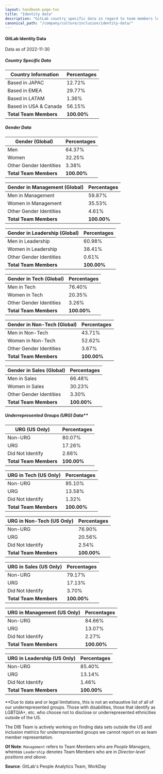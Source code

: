 ```yaml
---
layout: handbook-page-toc
title: "Identity data"
description: "GitLab country specific data in regard to team members location, gender, ethnicity, race, age etc. View data here!"
canonical_path: "/company/culture/inclusion/identity-data/"
---
```


#### GitLab Identity Data

Data as of 2022-11-30

##### Country Specific Data

| **Country Information** | **Percentages** |
|-------------------------|-----------------|
| Based in JAPAC          |          12.72% |
| Based in EMEA           |          29.77% |
| Based in LATAM          |           1.36% |
| Based in USA & Canada   |          56.15% |
| **Total Team Members**  |     **100.00%** |


##### Gender Data

| **Gender (Global)**     | **Percentages** |
|-------------------------|-----------------|
| Men                     |          64.37% |
| Women                   |          32.25% |
| Other Gender Identities |           3.38% |
| **Total Team Members**  |     **100.00%** |

| **Gender in Management (Global)** | **Percentages** |
|-----------------------------------|-----------------|
| Men in Management                 |          59.87% |
| Women in Management               |          35.53% |
| Other Gender Identities           |           4.61% |
| **Total Team Members**            |     **100.00%** |

| **Gender in Leadership (Global)** | **Percentages** |
|-----------------------------------|-----------------|
| Men in Leadership                 |          60.98% |
| Women in Leadership               |          38.41% |
| Other Gender Identities           |           0.61% |
| **Total Team Members**            |     **100.00%** |

| **Gender in Tech (Global)** | **Percentages** |
|-----------------------------|-----------------|
| Men in Tech                 |          76.40% |
| Women in Tech               |          20.35% |
| Other Gender Identities     |           3.26% |
| **Total Team Members**      |     **100.00%** |

| **Gender in Non-Tech (Global)** | **Percentages** |
|---------------------------------|-----------------|
| Men in Non-Tech                 |          43.71% |
| Women in Non-Tech               |          52.62% |
| Other Gender Identities         |           3.67% |
| **Total Team Members**          |     **100.00%** |

| **Gender in Sales (Global)** | **Percentages** |
|------------------------------|-----------------|
| Men in Sales                 |          66.48% |
| Women in Sales               |          30.23% |
| Other Gender Identities      |           3.30% |
| **Total Team Members**       |     **100.00%** |

##### Underrepresented Groups (URG) Data**

| **URG (US Only)**      | **Percentages** |
|------------------------|-----------------|
| Non-URG                |          80.07% |
| URG                    |          17.26% |
| Did Not Identify       |           2.66% |
| **Total Team Members** |     **100.00%** |

| **URG in Tech (US Only)** | **Percentages** |
|---------------------------|-----------------|
| Non-URG                   |          85.10% |
| URG                       |          13.58% |
| Did Not Identify          |           1.32% |
| **Total Team Members**    |     **100.00%** |

| **URG in Non-Tech (US Only)** | **Percentages** |
|-------------------------------|-----------------|
| Non-URG                       |          76.90% |
| URG                           |          20.56% |
| Did Not Identify              |           2.54% |
| **Total Team Members**        |     **100.00%** |

| **URG in Sales (US Only)** | **Percentages** |
|----------------------------|-----------------|
| Non-URG                    |          79.17% |
| URG                        |          17.13% |
| Did Not Identify           |           3.70% |
| **Total Team Members**     |     **100.00%** |

| **URG in Management (US Only)** | **Percentages** |
|---------------------------------|-----------------|
| Non-URG                         |          84.66% |
| URG                             |          13.07% |
| Did Not Identify                |           2.27% |
| **Total Team Members**          |     **100.00%** |

| **URG in Leadership (US Only)** | **Percentages** |
|---------------------------------|-----------------|
| Non-URG                         |          85.40% |
| URG                             |          13.14% |
| Did Not Identify                |           1.46% |
| **Total Team Members**          |     **100.00%** |


**Due to data and or legal limitations, this is not an exhaustive list of all of our underrepresented groups.  Those with disabilities, those that identify as LGBTQIA+, etc. who choose not to disclose or underrepresented ethnicities outside of the US. 

The DIB Team is actively working on finding data sets outside the US and inclusion metrics for underrepresented groups we cannot report on as team member representation. 

**Of Note**: `Management` refers to Team Members who are *People Managers*, whereas `Leadership` denotes Team Members who are in *Director-level positions and above*.

**Source**: GitLab's People Analytics Team, WorkDay
